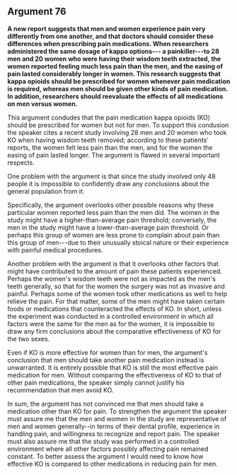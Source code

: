 
Argument 76
---------------------------

**A new report suggests that men and women experience pain very differently from one another,
and that doctors should consider these differences when prescribing pain medications. When
researchers administered the same dosage of kappa options--- a painkiller---to 28 men and 20
women who were having their wisdom teeth extracted, the women reported feeling much less
pain than the men, and the easing of pain lasted considerably longer in women. This research
suggests that kappa opioids should be prescribed for women whenever pain medication is
required, whereas men should be given other kinds of pain medication. In addition,
researchers should reevaluate the effects of all medications on men versus women.**

This argument condudes that the pain medication kappa opioids (KO) should be prescribed
for women but not for men. To support this condusion the speaker cites a recent study
involving 28 men and 20 women who took KO when having wisdom teeth removed; according
to these patients' reports, the women felt less pain than the men, and for the women the easing
of pain lasted longer. The argument is flawed in several important respects.

One problem with the argument is that since the study involved only 48 people it is
impossible to confidently draw any conclusions about the general population from it.

Specifically, the argument overlooks other possible reasons why these particular women
reported less pain than the men did. The women in the study might have a
higher-than-average pain threshold; conversely, the men in the study might have a
lower-than-average pain threshold. Or perhaps this group of women are less prone to
complain about pain than this group of men---due to their unusually stoical nature or their
experience with painful medical procedures.

Another problem with the argument is that it overlooks other factors that might have
contributed to the amount of pain these patients experienced. Perhaps the women's wisdom
teeth were not as impacted as the men's teeth generally, so that for the women the surgery
was not as invasive and painful. Perhaps some of the women took other medications as well to
help relieve the pain. For that matter, some of the men might have taken certain foods or
medications that counteracted the effects of KO. In short, unless the experiment was
conducted in a controlled environment in which all factors were the same for the men as for the
women, it is impossible to draw any firm conclusions about the comparative effectiveness of
KO for the two sexes.

Even if KO is more effective for women than for men, the argument's conclusion that men
should take another pain medication instead is unwarranted. It is entirely possible that KO is
still the most effective pain medication for men. Without comparing the effectiveness of KO to
that of other pain medications, the speaker simply cannot justify his recommendation that men
avoid KO.

In sum, the argument has not convinced me that men should take a medication other than
KO for pain. To strengthen the argument the speaker must assure me that the men and
women in the study are representative of men and women generally--in terms of their dental
profile, experience in handling pain, and willingness to recognize and report pain. The speaker
must also assure me that the study was performed in a controlled environment where all other
factors possibly affecting pain remained constant. To better assess the argument I would need
to know how effective KO is compared to other medications in reducing pain for men.

